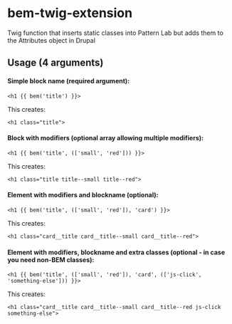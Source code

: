 # bem-twig-extension
Twig function that inserts static classes into Pattern Lab but adds them to the Attributes object in Drupal

## Usage (4 arguments)

#### Simple block name (required argument):
`<h1 {{ bem('title') }}>`

This creates:

`<h1 class="title">`

#### Block with modifiers (optional array allowing multiple modifiers):
`<h1 {{ bem('title', (['small', 'red'])) }}>`

This creates:

`<h1 class="title title--small title--red">`

#### Element with modifiers and blockname (optional):
`<h1 {{ bem('title', (['small', 'red']), 'card') }}>`

This creates:

`<h1 class="card__title card__title--small card__title--red">`

#### Element with modifiers, blockname and extra classes (optional - in case you need non-BEM classes):

`<h1 {{ bem('title', (['small', 'red']), 'card', (['js-click', 'something-else'])) }}>`

This creates:

`<h1 class="card__title card__title--small card__title--red js-click something-else">`
